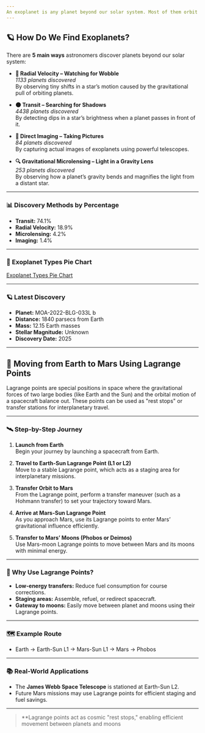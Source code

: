 ```yaml
---
An exoplanet is any planet beyond our solar system. Most of them orbit other stars, but some free-floating exoplanets, called rogue planets, are untethered to any star. We’ve confirmed nearly 6,000 exoplanets, out of the billions that we believe exist.
---
```



## 🪐 How Do We Find Exoplanets?

There are **5 main ways** astronomers discover planets beyond our solar system:

- **🌊 Radial Velocity – Watching for Wobble**  
  *1133 planets discovered*  
  By observing tiny shifts in a star’s motion caused by the gravitational pull of orbiting planets.

- **🌑 Transit – Searching for Shadows**  
  *4438 planets discovered*  
  By detecting dips in a star’s brightness when a planet passes in front of it.

- **📸 Direct Imaging – Taking Pictures**  
  *84 planets discovered*  
  By capturing actual images of exoplanets using powerful telescopes.

- **🔍 Gravitational Microlensing – Light in a Gravity Lens**  
  *253 planets discovered*  
  By observing how a planet’s gravity bends and magnifies the light from a distant star.

---

### 📊 Discovery Methods by Percentage

- **Transit:** 74.1%
- **Radial Velocity:** 18.9%
- **Microlensing:** 4.2%
- **Imaging:** 1.4%

---

### 🥧 Exoplanet Types Pie Chart

[Exoplanet Types Pie Chart](https://quickchart.io/chart?c={type:'pie',data:{labels:['Neptune-like-Gas-Giant','Super-Earth','Terrestrial','Unknown'],datasets:[{data:[1976,1749,22,7]}]},options:{plugins:{legend:{position:'right'}}}})

---

### 🪐 Latest Discovery

- **Planet:** MOA-2022-BLG-033L b
- **Distance:** 1840 parsecs from Earth
- **Mass:** 12.15 Earth masses
- **Stellar Magnitude:** Unknown
- **Discovery Date:** 2025

---

## 🚀 Moving from Earth to Mars Using Lagrange Points

Lagrange points are special positions in space where the gravitational forces of two large bodies (like Earth and the Sun) and the orbital motion of a spacecraft balance out. These points can be used as "rest stops" or transfer stations for interplanetary travel.

---

### 🛰️ Step-by-Step Journey

1. **Launch from Earth**  
   Begin your journey by launching a spacecraft from Earth.

2. **Travel to Earth-Sun Lagrange Point (L1 or L2)**  
   Move to a stable Lagrange point, which acts as a staging area for interplanetary missions.

3. **Transfer Orbit to Mars**  
   From the Lagrange point, perform a transfer maneuver (such as a Hohmann transfer) to set your trajectory toward Mars.

4. **Arrive at Mars-Sun Lagrange Point**  
   As you approach Mars, use its Lagrange points to enter Mars’ gravitational influence efficiently.

5. **Transfer to Mars’ Moons (Phobos or Deimos)**  
   Use Mars-moon Lagrange points to move between Mars and its moons with minimal energy.

---

### 🌌 Why Use Lagrange Points?

- **Low-energy transfers:** Reduce fuel consumption for course corrections.
- **Staging areas:** Assemble, refuel, or redirect spacecraft.
- **Gateway to moons:** Easily move between planet and moons using their Lagrange points.

---

### 🗺️ Example Route

- Earth → Earth-Sun L1 → Mars-Sun L1 → Mars → Phobos

---

### 📚 Real-World Applications

- The **James Webb Space Telescope** is stationed at Earth-Sun L2.
- Future Mars missions may use Lagrange points for efficient staging and fuel savings.

---

> **Lagrange points act as cosmic "rest stops," enabling efficient movement between planets and moons